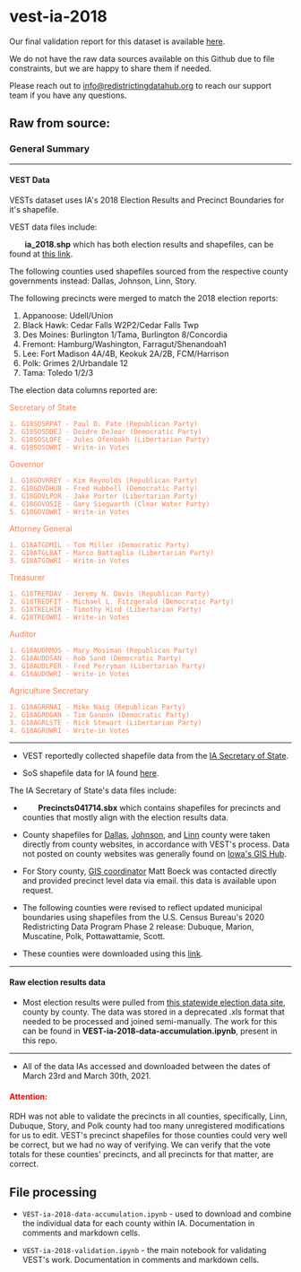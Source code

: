 # vest-ia-2018

Our final validation report for this dataset is available [here](https://redistrictingdatahub.org/dataset/vest-2018-iowa-precinct-and-election-results/). 

We do not have the raw data sources available on this Github due to file constraints, but we are happy to share them if needed. 

Please reach out to info@redistrictingdatahub.org to reach our support team if you have any questions.

## Raw from source: 

### **General Summary**

-------

#### VEST Data

VESTs dataset uses IA's 2018 Election Results and Precinct Boundaries for it's shapefile. 

VEST data files include:  

 &nbsp;&nbsp;&nbsp;&nbsp;&nbsp;&nbsp;  **ia_2018.shp** which has both election results and shapefiles, can be found at [this link](https://dataverse.harvard.edu/file.xhtml?persistentId=doi:10.7910/DVN/UBKYRU/CVWIH1). 



The following counties used shapefiles sourced from the respective county governments instead: Dallas, Johnson, Linn, Story. 

The following precincts were merged to match the 2018 election reports:

1. Appanoose: Udell/Union
2. Black Hawk: Cedar Falls W2P2/Cedar Falls Twp
3. Des Moines: Burlington 1/Tama, Burlington 8/Concordia
4. Fremont: Hamburg/Washington, Farragut/Shenandoah1
5. Lee: Fort Madison 4A/4B, Keokuk 2A/2B, FCM/Harrison
6. Polk: Grimes 2/Urbandale 12
7. Tama: Toledo 1/2/3

The election data columns reported are:

<font color="Coral">
    

Secretary of State
    
    1. G18SOSRPAT - Paul D. Pate (Republican Party)
    2. G18SOSDDEJ - Deidre DeJear (Democratic Party)
    3. G18SOSLOFE - Jules Ofenbakh (Libertarian Party)
    4. G18SOSOWRI - Write-in Votes
    
Governor
    
    1. G18GOVRREY - Kim Reynolds (Republican Party)   
    2. G18GOVDHUB - Fred Hubbell (Democratic Party)
    3. G18GOVLPOR - Jake Porter (Libertarian Party)
    4. G18GOVOSIE - Gary Siegwarth (Clear Water Party)
    5. G18GOVOWRI - Write-in Votes
    
Attorney General
    
    1. G18ATGDMIL - Tom Miller (Democratic Party)
    2. G18ATGLBAT - Marco Battaglia (Libertarian Party)
    3. G18ATGOWRI - Write-in Votes

Treasurer
    
    1. G18TRERDAV - Jeremy N. Davis (Republican Party)
    2. G18TREDFIT - Michael L. Fitzgerald (Democratic Party)
    3. G18TRELHIR - Timothy Hird (Libertarian Party)
    4. G18TREOWRI - Write-in Votes

    
Auditor
    
    1. G18AUDRMOS - Mary Mosiman (Republican Party)
    2. G18AUDDSAN - Rob Sand (Democratic Party)
    3. G18AUDLPER - Fred Perryman (Libertarian Party)
    4. G18AUDOWRI - Write-in Votes
    

Agriculture Secretary
    
    1. G18AGRRNAI - Mike Naig (Republican Party)
    2. G18AGRDGAN - Tim Gannon (Democratic Party)
    3. G18AGRLSTE - Rick Stewart (Libertarian Party)
    4. G18AGROWRI - Write-in Votes

</font>
 

----------------


- VEST reportedly collected shapefile data from the [IA Secretary of State](https://www.sos.IA.gov/elections/research/election-results-and-voters-pamphlets.aspx). 

- SoS shapefile data for IA found [here](https://sos.iowa.gov/shapefiles/Statewide%20Precinct%20Layer/). 

The IA Secretary of State's data files include: 

   - &nbsp;&nbsp;&nbsp;&nbsp;&nbsp;&nbsp;  **Precincts041714.sbx** which contains shapefiles for precincts and counties that mostly align with the election results data.

- County shapefiles for [Dallas](http://geodallas.dallascountyiowa.gov/SpatialDownload/Default.aspx), [Johnson](https://www.iowagisdata.org/index.php/apps/files/?dir=/County/Johnson/Open&fileid=854), and [Linn](https://opendata-linncounty-gis.opendata.arcgis.com/datasets/voting-precinct-split-1?geometry=-92.535%2C41.808%2C-90.777%2C42.165) county were taken directly from county websites, in accordance with VEST's process. Data not posted on county websites was generally found on [Iowa's GIS Hub](https://www.iowagisdata.org/). 

- For Story county, [GIS coordinator](https://www.storycountyiowa.gov/Directory.aspx?did=31) Matt Boeck was contacted directly and provided precinct level data via email. this data is available upon request.

- The following counties were revised to reflect updated municipal boundaries using shapefiles from the U.S. Census Bureau's 2020 Redistricting Data Program Phase 2 release: Dubuque, Marion, Muscatine, Polk, Pottawattamie, Scott.

- These counties were downloaded using this [link](https://www.census.gov/geo/partnerships/pvs/partnership19v2/st19_ia.html).

-------

#### Raw election results data

- Most election results were pulled from [this statewide election data site](https://results.vote.IA.gov/), county by county. The data was stored in a deprecated .xls format that needed to be processed and joined semi-manually. The work for this can be found in  **VEST-ia-2018-data-accumulation.ipynb**, present in this repo.
   
-----

- All of the data IAs accessed and downloaded between the dates of March 23rd and March 30th, 2021. 


#### <font color="red">Attention:</font>
RDH was not able to validate the precincts in all counties, specifically, Linn, Dubuque, Story, and Polk county had too many unregistered modifications for us to edit. VEST's precinct shapefiles for those counties could very well be correct, but we had no way of verifying. We can verify that the vote totals for these counties' precincts, and all precincts for that matter, are correct. 

## File processing 

- `VEST-ia-2018-data-accumulation.ipynb` - used to download and combine the individual data for each county within IA. Documentation in comments and markdown cells. 

- `VEST-ia-2018-validation.ipynb` - the main notebook for validating VEST's work. Documentation in comments and markdown cells. 